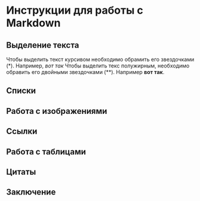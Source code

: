 # Инструкции для работы с Markdown
## Выделение текста
Чтобы выделить текст курсивом  необходимо обрамить его звездочками (*). Например, *вот так*
Чтобы выделить текс полужирным, необходимо обравить его двойными звездочками (**). Например **вот так**.
## Списки
## Работа с изображениями
## Ссылки
## Работа с таблицами
## Цитаты
## Заключение
